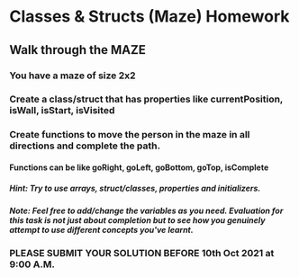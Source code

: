# Classes & Structs (Maze) Homework

## Walk through the MAZE

### You have a maze of size 2x2

### Create a class/struct that has properties like currentPosition, isWall, isStart, isVisited

### Create functions to move the person in the maze in all directions and complete the path.

#### Functions can be like goRight, goLeft, goBottom, goTop, isComplete

##### Hint: Try to use arrays, struct/classes, properties and initializers. 

##### Note: Feel free to add/change the variables as you need. Evaluation for this task is not just about completion but to see how you genuinely attempt to use different concepts you've learnt.


### PLEASE SUBMIT YOUR SOLUTION BEFORE 10th Oct 2021 at 9:00 A.M.
